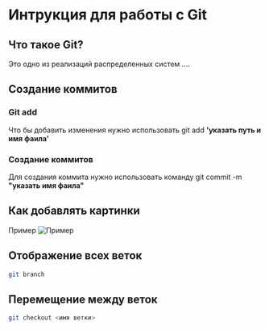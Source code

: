# Интрукция для работы с Git
 
## Что такое Git?
Это одно из реализаций распределенных систем ....

## Создание коммитов

### Git add
Что бы добавить изменения нужно использовать git add __'указать путь и имя фаила'__ 

### Создание коммитов
Для создания коммита нужно использовать команду  git commit -m **"указать имя фаила"**

## Как добавлять картинки
Пример
![Пример](N!.png)

## Отображение всех веток
```sh
git branch
```
## Перемещение между веток
```sh
git checkout <имя ветки>
```